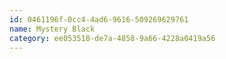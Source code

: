```yaml
---
id: 0461196f-0cc4-4ad6-9616-509269629761
name: Mystery Black
category: ee053518-de7a-4858-9a66-4228a0419a56
---
```

